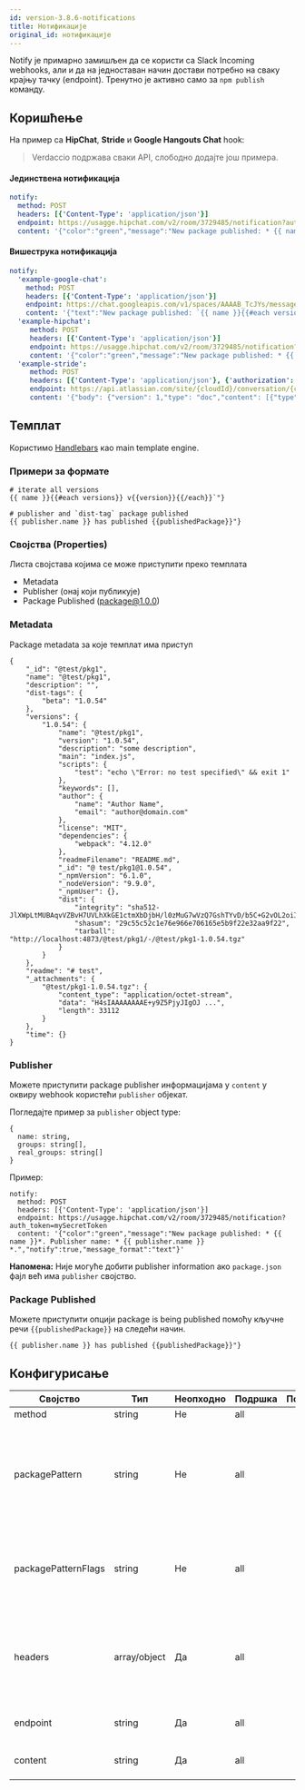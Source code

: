 ```yaml
---
id: version-3.8.6-notifications
title: Нотификације
original_id: нотификације
---
```

Notify је примарно замишљен да се користи са Slack Incoming webhooks, али и да на једноставан начин достави потребно на сваку крајњу тачку (endpoint). Тренутно је активно само за `npm publish` команду.

## Коришћење

На пример са **HipChat**, **Stride** и **Google Hangouts Chat** hook:

> Verdaccio подржава сваки API, слободно додајте још примера.

#### Јединствена нотификација

```yaml
notify:
  method: POST
  headers: [{'Content-Type': 'application/json'}]
  endpoint: https://usagge.hipchat.com/v2/room/3729485/notification?auth_token=mySecretToken
  content: '{"color":"green","message":"New package published: * {{ name }}*","notify":true,"message_format":"text"}'
```

#### Вишеструка нотификација

```yaml
notify:
  'example-google-chat':
    method: POST
    headers: [{'Content-Type': 'application/json'}]
    endpoint: https://chat.googleapis.com/v1/spaces/AAAAB_TcJYs/messages?key=myKey&token=myToken
    content: '{"text":"New package published: `{{ name }}{{#each versions}} v{{version}}{{/each}}`"}'
  'example-hipchat':
     method: POST
     headers: [{'Content-Type': 'application/json'}]
     endpoint: https://usagge.hipchat.com/v2/room/3729485/notification?auth_token=mySecretToken
     content: '{"color":"green","message":"New package published: * {{ name }}*","notify":true,"message_format":"text"}'
  'example-stride':
     method: POST
     headers: [{'Content-Type': 'application/json'}, {'authorization': 'Bearer secretToken'}]
     endpoint: https://api.atlassian.com/site/{cloudId}/conversation/{conversationId}/message
     content: '{"body": {"version": 1,"type": "doc","content": [{"type": "paragraph","content": [{"type": "text","text": "New package published: * {{ name }}* Publisher name: * {{ publisher.name }}"}]}]}}'     
```

## Темплат

Користимо [Handlebars](https://handlebarsjs.com/) као main template engine.

### Примери за формате

    # iterate all versions
    {{ name }}{{#each versions}} v{{version}}{{/each}}`"}
    
    # publisher and `dist-tag` package published
    {{ publisher.name }} has published {{publishedPackage}}"}
    

### Својства (Properties)

Листа својстава којима се може приступити преко темплата

* Metadata
* Publisher (онај који публикује)
* Package Published (package@1.0.0)

### Metadata

Package metadata за које темплат има приступ

    {
        "_id": "@test/pkg1",
        "name": "@test/pkg1",
        "description": "",
        "dist-tags": {
            "beta": "1.0.54"
        },
        "versions": {
            "1.0.54": {
                "name": "@test/pkg1",
                "version": "1.0.54",
                "description": "some description",
                "main": "index.js",
                "scripts": {
                    "test": "echo \"Error: no test specified\" && exit 1"
                },
                "keywords": [],
                "author": {
                    "name": "Author Name",
                    "email": "author@domain.com"
                },
                "license": "MIT",
                "dependencies": {
                    "webpack": "4.12.0"
                },
                "readmeFilename": "README.md",
                "_id": "@ test/pkg1@1.0.54",
                "_npmVersion": "6.1.0",
                "_nodeVersion": "9.9.0",
                "_npmUser": {},
                "dist": {
                    "integrity": "sha512-JlXWpLtMUBAqvVZBvH7UVLhXkGE1ctmXbDjbH/l0zMuG7wVzQ7GshTYvD/b5C+G2vOL2oiIS1RtayA/kKkTwKw==",
                    "shasum": "29c55c52c1e76e966e706165e5b9f22e32aa9f22",
                    "tarball": "http://localhost:4873/@test/pkg1/-/@test/pkg1-1.0.54.tgz"
                }
            }
        },
        "readme": "# test",
        "_attachments": {
            "@test/pkg1-1.0.54.tgz": {
                "content_type": "application/octet-stream",
                "data": "H4sIAAAAAAAAE+y9Z5PjyJIgOJ ...",
                "length": 33112
            }
        },
        "time": {}
    }
    

### Publisher

Можете приступити package publisher информацијама у `content` у оквиру webhook користећи `publisher` објекат.

Погледајте пример за `publisher` object type:

    {
      name: string,
      groups: string[],
      real_groups: string[]
    }
    

Пример:

    notify:
      method: POST
      headers: [{'Content-Type': 'application/json'}]
      endpoint: https://usagge.hipchat.com/v2/room/3729485/notification?auth_token=mySecretToken
      content: '{"color":"green","message":"New package published: * {{ name }}*. Publisher name: * {{ publisher.name }} *.","notify":true,"message_format":"text"}'
    

**Напомена:** Није могуће добити publisher information ако `package.json` фајл већ има `publisher` својство.

### Package Published

Можете приступити опцији package is being published помоћу кључне речи `{{publishedPackage}}` на следећи начин.

    {{ publisher.name }} has published {{publishedPackage}}"}
    

## Конфигурисање

| Својство            | Тип          | Неопходно | Подршка | Подразумевано | Опис                                                                                           |
| ------------------- | ------------ | --------- | ------- | ------------- | ---------------------------------------------------------------------------------------------- |
| method              | string       | Не        | all     |               | HTTP verb                                                                                      |
| packagePattern      | string       | Не        | all     |               | Покрени ову нотификацију ако се име пакета подудара са регуларним изразом (regular expression) |
| packagePatternFlags | string       | Не        | all     |               | Било која заставица (flags) која ће се користити са regular expression                         |
| headers             | array/object | Да        | all     |               | Ако endpoint захтева specific headers, подесите их овде као array of key: value objects.       |
| endpoint            | string       | Да        | all     |               | подесите URL endpoint за овај позив                                                            |
| content             | string       | Да        | all     |               | било који [Handlebar](https://handlebarsjs.com/) expressions                                   |